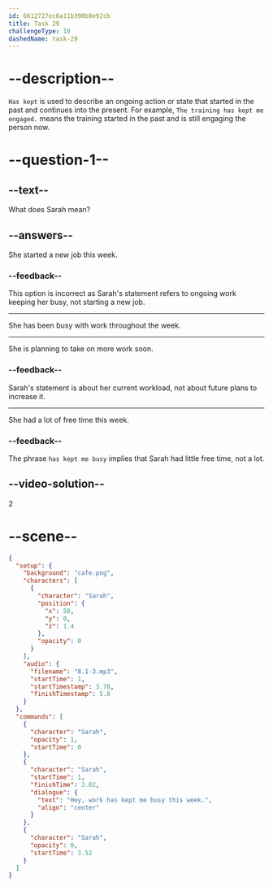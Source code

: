 ```yaml
---
id: 6612727ec0a11b390b8e92cb
title: Task 29
challengeType: 19
dashedName: task-29
---
```


<!-- (Audio) Sarah: Hey! Work has kept me busy this week. -->

# --description--

`Has kept` is used to describe an ongoing action or state that started in the past and continues into the present. For example, `The training has kept me engaged.` means the training started in the past and is still engaging the person now.

# --question-1--

## --text--

What does Sarah mean?

## --answers--

She started a new job this week.

### --feedback--

This option is incorrect as Sarah's statement refers to ongoing work keeping her busy, not starting a new job.

---

She has been busy with work throughout the week.

---

She is planning to take on more work soon.

### --feedback--

Sarah's statement is about her current workload, not about future plans to increase it.

---

She had a lot of free time this week.

### --feedback--

The phrase `has kept me busy` implies that Sarah had little free time, not a lot.

## --video-solution--

2

# --scene--

```json
{
  "setup": {
    "background": "cafe.png",
    "characters": [
      {
        "character": "Sarah",
        "position": {
          "x": 50,
          "y": 0,
          "z": 1.4
        },
        "opacity": 0
      }
    ],
    "audio": {
      "filename": "8.1-3.mp3",
      "startTime": 1,
      "startTimestamp": 3.78,
      "finishTimestamp": 5.8
    }
  },
  "commands": [
    {
      "character": "Sarah",
      "opacity": 1,
      "startTime": 0
    },
    {
      "character": "Sarah",
      "startTime": 1,
      "finishTime": 3.02,
      "dialogue": {
        "text": "Hey, work has kept me busy this week.",
        "align": "center"
      }
    },
    {
      "character": "Sarah",
      "opacity": 0,
      "startTime": 3.52
    }
  ]
}
```
